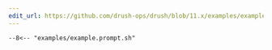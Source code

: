 ```yaml
---
edit_url: https://github.com/drush-ops/drush/blob/11.x/examples/example.prompt.sh
---
```

```shell
--8<-- "examples/example.prompt.sh"
```
